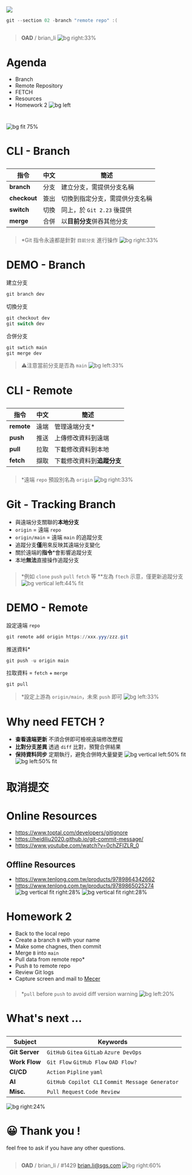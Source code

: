 ﻿---
marp: true
paginate: true
headingDivider: 1
footer: git-section-`02`
---

# 
![](asset/gitlogo.png)
```powershell
git --section 02 -branch "remote repo" :(
```
##
> **OAD** / brian_li
![bg right:33%](https://picsum.photos/720?image=213)

# **A**genda
- Branch
- Remote Repository
- FETCH
- Resources
- Homework 2
![bg left](https://picsum.photos/720?image=143)

#
![bg fit 75%](asset/branch2.png)

# CLI - **Branch**
##
|指令|中文|簡述|
|---|---|---|
|**branch**|分支|建立分支，需提供分支名稱|
|**checkout**|簽出|切換到指定分支，需提供分支名稱|
|**switch**|切換|同上，於 `Git 2.23` 後提供|
|**merge**|合併|以**目前分支**併吞其他分支|
###
> *Git 指令永遠都是針對 `目前分支` 進行操作
![bg right:33%](https://picsum.photos/720?image=543)

# DEMO - **Branch**
建立分支
```powershell
git branch dev
```
切換分支
```powershell
git checkout dev
git switch dev
```
合併分支 
```powershell
git swtich main
git merge dev
```
> ⚠️注意當前分支是否為 `main`
![bg left:33%](asset/ignore.jpg)
<!-- _backgroundColor: #ddd -->

# CLI - **Remote**
##
|指令|中文|簡述|
|---|---|---|
|**remote**|遠端|管理遠端分支*|
|**push**|推送|上傳修改資料到遠端|
|**pull**|拉取|下載修改資料到本地|
|**fetch**|擷取|下載修改資料到**追蹤分支**|
###
> *遠端 `repo` 預設別名為 `origin`
![bg right:33%](https://picsum.photos/720?image=550)

# Git - **Tracking** Branch
- 與遠端分支關聯的**本地分支**
- `origin` = 遠端 `repo`
- `origin/main` = 遠端 `main` 的追蹤分支
- 追蹤分支**僅**用來反映其遠端分支變化
- 關於遠端的**指令***會影響追蹤分支
- 本地**無法**直接操作追蹤分支
###
> *例如 `clone` `push` `pull` `fetch` 等
**左為 `ftech` 示意，僅更新追蹤分支
![bg vertical left:44% fit](asset/fetch3.png)

# DEMO - **Remote**
設定遠端 `repo`
```powershell
git remote add origin https://xxx.yyy/zzz.git
```
推送資料*
```powershell
git push -u origin main
```
拉取資料 = `fetch` + `merge`
```powershell
git pull
```
> *設定上游為 `origin/main`，未來 `push` 即可
![bg left:33%](asset/ignore.jpg)
<!-- _backgroundColor: #ddd -->

# Why need **FETCH** ?
- **查看遠端更新**
    不須合併即可檢視遠端修改歷程
- **比對分支差異**
    透過 `diff` 比對，預覽合併結果
- **保持資料同步**
    定期執行，避免合併時大量變更
![bg vertical left:50% fit](asset/fetch1.png)
![bg left:50% fit](asset/fetch2.png)

# 取消提交

# **Online** Resources
- https://www.toptal.com/developers/gitignore
- https://heidiliu2020.github.io/git-commit-message/
- https://www.youtube.com/watch?v=0chZFIZLR_0
## **Offline** Resources
- https://www.tenlong.com.tw/products/9789864342662
- https://www.tenlong.com.tw/products/9789865025274
![bg vertical fit right:28%](asset/book1.png)
![bg vertical fit right:28%](asset/book2.png)

# Home**work** 2
- Back to the local repo
- Create a branch `B` with your name
- Make some chagnes, then commit
- Merge `B` into `main`
- Pull data from remote repo*
- Push `B` to remote repo
- Review Git logs
- Capture screen and mail to [Mecer](mailto:mecer.wu@sgs.com)
###
> *`pull` before `push` to avoid diff version warning
![bg left:20%](https://picsum.photos/720?image=83)

# What's **next** ...
##
|Subject|Keywords|
|---|---|
|**Git Server**|`GitHub` `Gitea` `GitLab` `Azure DevOps`|
|**Work Flow**|`Git Flow` `GitHub Flow` `OAD Flow?`|
|**CI/CD**|`Action` `Pipline` `yaml`|
|**AI**|`GitHub Copilot CLI` `Commit Message Generator`|
|**Misc.**|`Pull Request` `Code Review`|

![bg right:24%](https://picsum.photos/720?image=555)
<!-- _class: invert -->

# 😀 Thank you !
feel free to ask if you have any other questions.
##
> **OAD** / brian_li / #1429
brian.li@sgs.com
![bg right:60%](https://picsum.photos/720?image=715)
